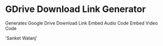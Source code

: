 # GDrive Download Link Generator

Generates
Google Drive Download Link
Embed Audio Code
Embed Video Code

'Sanket Walanj'
